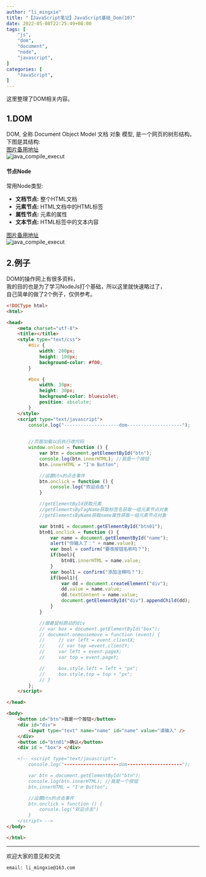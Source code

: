 ```yaml
---
author: "li_mingxie"
title: "【JavaScript笔记】JavaScript基础_Dom(10)"
date: 2022-05-08T22:25:49+08:00
tags: [
    "js",
    "dom",
    "document",
    "node",
    "javascript",
]
categories: [
    "JavaScript",
]
---
```


这里整理了DOM相关内容。<!--more-->

## 1.DOM

DOM, 全称 Document Object Model 文档 对象 模型, 是一个网页的树形结构。  
下图是其结构:  
[图片备用地址](https://limingxie.github.io/images/javascript/pic_htmltree.gif)  
![java_compile_execut](https://mingxie-blog.oss-cn-beijing.aliyuncs.com/image/javascript/pic_htmltree.gif)

#### 节点Node

常用Node类型:

* **文档节点:** 整个HTML文档
* **元素节点:** HTML文档中的HTML标签
* **属性节点:** 元素的属性
* **文本节点:** HTML标签中的文本内容

[图片备用地址](https://limingxie.github.io/images/javascript/html_node.png)  
![java_compile_execut](https://mingxie-blog.oss-cn-beijing.aliyuncs.com/image/javascript/html_node.png?x-oss-process=image/resize,w_600,m_lfit)

## 2.例子

DOM的操作网上有很多资料，  
我的目的也是为了学习NodeJs打个基础，所以这里就快速略过了，  
自己简单的做了2个例子，仅供参考。

```html
<!DOCType html>
<html>

<head>
    <meta charset="utf-8">
    <title></title>
    <style type="text/css">
        #div {
            width: 200px;
            height: 100px;
            background-color: #f00;
        }

        #box {
            width: 30px;
            height: 30px;
            background-color: blueviolet;
            position: absolute;
        }
    </style>
    <script type="text/javascript">
        console.log("--------------------dom--------------------");
        

        //页面加载以后执行改代码
        window.onload = function () {
            var btn = document.getElementById("btn");
            console.log(btn.innerHTML); //我是一个按钮
            btn.innerHTML = "I'm Button";

            //设置btn的点击事件
            btn.onclick = function () {
                console.log("欢迎点击")
            }

            //getElementById获取元素
            //getElementsByTagName获取标签名获取一组元素节点对象
            //getElementsByName获取name属性获取一组元素节点对象

            var btn01 = document.getElementById("btn01");
            btn01.onclick = function () {
                var name = document.getElementById("name");
                alert("你输入了：" + name.value);
                var bool = confirm("要改按钮名称吗？");
                if(bool){
                    btn01.innerHTML = name.value;
                }
                var bool1 = confirm("添加注释吗？");
                if(bool1){
                    var dd = document.createElement("div");
                    dd.value = name.value;
                    dd.textContent = name.value;
                    document.getElementById("div").appendChild(dd);
                }
            }

            //跟着鼠标跑动的div
            // var box = document.getElementById("box");
            // document.onmousemove = function (event) {
            //     // var left = event.clientX;
            //     // var top =event.clientY;
            //     var left = event.pageX;
            //     var top = event.pageY;

            //     box.style.left = left + "px";
            //     box.style.top = top + "px";
            // }
        };
    </script>

</head>

<body>
    <button id="btn">我是一个按钮</button>
    <div id="div">
        <input type="text" name="name" id="name" value="请输入" />
    </div>
    <button id="btn01">确认</button>
    <div id = "box"> </div>

    <!-- <script type="text/javascript">
        console.log("--------------------dom--------------------");

        var btn = document.getElementById("btn");
        console.log(btn.innerHTML); //我是一个按钮
        btn.innerHTML = "I'm Button";

        //设置btn的点击事件
        btn.onclick = function () {
            console.log("欢迎点击")
        }
    </script> -->
</body>

</html>
```

----------------------------------------------
欢迎大家的意见和交流

`email: li_mingxie@163.com`
